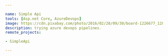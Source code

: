 ```yaml
---

name: Simple Api
tools: [Asp.net Core, AzureDevops]
image: https://cdn.pixabay.com/photo/2016/02/28/09/30/board-1226677_1280.jpg
description: trying azure devops pipelines.
remote_projects:

- SimpleApi

---
```

